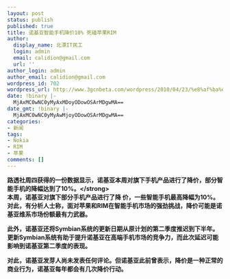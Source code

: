 ```yaml
---
layout: post
status: publish
published: true
title: 诺基亚智能手机降价10% 死磕苹果RIM
author:
  display_name: 北漂IT民工
  login: admin
  email: calidion@gmail.com
  url: ''
author_login: admin
author_email: calidion@gmail.com
wordpress_id: 702
wordpress_url: http://www.3gcnbeta.com/wordpress/2010/04/23/%e8%af%ba%e5%9f%ba%e4%ba%9a%e6%99%ba%e8%83%bd%e6%89%8b%e6%9c%ba%e9%99%8d%e4%bb%b710-%e6%ad%bb%e7%a3%95%e8%8b%b9%e6%9e%9crim/
date: !binary |-
  MjAxMC0wNC0yMyAxMDoyODowOSArMDgwMA==
date_gmt: !binary |-
  MjAxMC0wNC0yMyAwMjoyODowOSArMDgwMA==
categories:
- 新闻
tags:
- Nokia
- RIM
- 苹果
comments: []
---
```

<p><strong>路透社周四获得的一份数据显示，诺基亚本周对旗下手机产品进行了降价，部分智能手机的降幅达到了10%。<&#47;strong><br />
本周，诺基亚对旗下部分手机产品进行了降 价，一些智能手机最高降幅为10%。对此，有分析人士称，面对苹果和RIM在智能手机市场的强劲挑战，降价可能是诺基亚维系市场份额最有力武器。</p>
<p>此外，诺基亚还将Symbian系统的更新日期从原计划的第二季度推迟到下半年。更新Symbian系统有助于提升诺基亚在高端手机市场的竞争力，而此次延迟可能影响到诺基亚第二季度的表现。</p>
<p>对此，诺基亚发芽人尚未发表任何评论。但诺基亚此前曾表示，降价是一种正常的商业行为，诺基亚每年都会有几次降价行动。</p>

